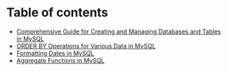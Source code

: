 # Table of contents

* [Comprehensive Guide for Creating and Managing Databases and Tables in MySQL](README.md)
* [ORDER BY Operations for Various Data in MySQL](order-by-operations-for-various-data-in-mysql.md)
* [Formatting Dates in MySQL](formatting-dates-in-mysql.md)
* [Aggregate Functions in MySQL](aggregate-functions-in-mysql.md)
